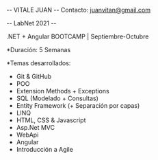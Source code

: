 -- VITALE JUAN -- Contacto: juanvitan@gmail.com

-- LabNet 2021 -- 

.NET + Angular BOOTCAMP | Septiembre-Octubre

*Duración: 5 Semanas

*Temas desarrollados:

- Git & GitHub
- POO
- Extension Methods + Exceptions 
- SQL (Modelado + Consultas)
- Entity Framework (+ Separación por capas)
- LINQ
- HTML, CSS & Javascript
- Asp.Net MVC
- WebApi
- Angular
- Introducción a Agile

